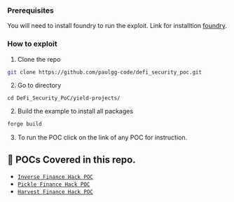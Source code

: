 
### Prerequisites

You will need to install foundry to run the exploit. Link for installtion [foundry](https://github.com/foundry-rs/foundry).

### How to exploit

1. Clone the repo
```sh
git clone https://github.com/paulgg-code/defi_security_poc.git
```
2. Go to directory
```
cd DeFi_Security_PoC/yield-projects/
```

2. Build the example to install all packages
```sh
forge build
```
3. To run the POC click on the link of any POC for instruction.

## :tada: POCs Covered in this repo.

- [`Inverse Finance Hack POC`](./src/Inverse-finanace/)
- [`Pickle Finance Hack POC`](./src/pickle-finance/)
- [`Harvest Finance Hack POC`](./src/harvest-finance/)
